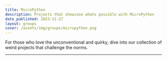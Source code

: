 ```yaml
---
title: MicroPython
description: Projects that showcase whats possible with MicroPython
date_published: 2023-11-27
layout: groups
cover: /assets/img/groups/micropython.png
---
```


For those who love the unconventional and quirky, dive into our collection of weird projects that challenge the norms.

---
